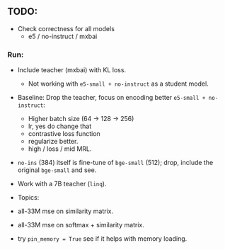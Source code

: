 ## TODO:

* Check correctness for all models
    * e5 / no-instruct / mxbai



### Run:

* Include teacher  (mxbai) with KL loss.
    * Not working with `e5-small + no-instruct` as a student model.

* Baseline: Drop the teacher, focus on encoding better `e5-small + no-instruct`:
    * Higher batch size (64 -> 128 -> 256)
    * lr, yes do change that 
    * contrastive loss function 
    * regularize better.  
    * high / loss / mid MRL.

* `no-ins` (384) itself is fine-tune of `bge-small` (512); drop, include the original `bge-small` and see.

* Work with a 7B teacher (`linq`).

* Topics:



* all-33M mse on similarity matrix.
* all-33M mse on softmax + similarity matrix.

* try `pin_memory = True` see if it helps with memory loading.